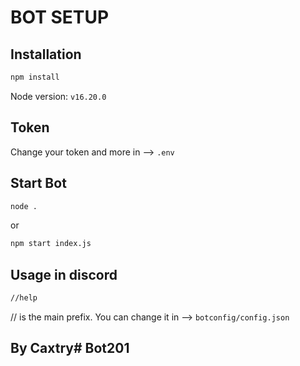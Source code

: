 # BOT SETUP

## Installation ##
```bash
npm install
```
Node version: `v16.20.0`

## Token
Change your token and more in --> `.env`

## Start Bot
```bash
node .
```
or
```bash
npm start index.js
```

## Usage in discord
```bash
//help
```
// is the main prefix. You can change it in --> `botconfig/config.json`


## By Caxtry# Bot201
